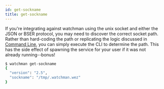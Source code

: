 ```yaml
---
id: get-sockname
title: get-sockname
---
```


If you're integrating against watchman using the unix socket and either the
JSON or BSER protocol, you may need to discover the correct socket path.
Rather than hard-coding the path or replicating the logic discussed in
[Command Line](cli-options), you can simply execute the CLI to determine the
path. This has the side effect of spawning the service for your user if it was
not already running--bonus!

```bash
$ watchman get-sockname
{
  "version": "2.5",
  "sockname": "/tmp/.watchman.wez"
}
```
